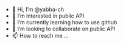 - 👋 Hi, I’m @yabba-ch
- 👀 I’m interested in public API 
- 🌱 I’m currently learning how to use github
- 💞️ I’m looking to collaborate on public API
- 📫 How to reach me ...

<!---
yabba-ch/yabba-ch is a ✨ special ✨ repository because its `README.md` (this file) appears on your GitHub profile.
You can click the Preview link to take a look at your changes.
--->
